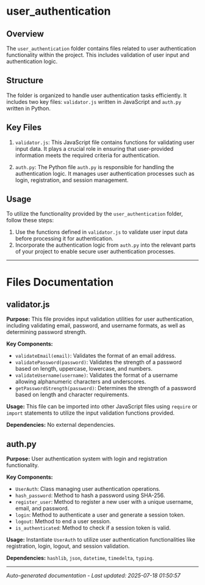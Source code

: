 # user_authentication

## Overview
The `user_authentication` folder contains files related to user authentication functionality within the project. This includes validation of user input and authentication logic.

## Structure
The folder is organized to handle user authentication tasks efficiently. It includes two key files: `validator.js` written in JavaScript and `auth.py` written in Python.

## Key Files
1. `validator.js`: This JavaScript file contains functions for validating user input data. It plays a crucial role in ensuring that user-provided information meets the required criteria for authentication.
   
2. `auth.py`: The Python file `auth.py` is responsible for handling the authentication logic. It manages user authentication processes such as login, registration, and session management.

## Usage
To utilize the functionality provided by the `user_authentication` folder, follow these steps:
1. Use the functions defined in `validator.js` to validate user input data before processing it for authentication.
2. Incorporate the authentication logic from `auth.py` into the relevant parts of your project to enable secure user authentication processes.

---

# Files Documentation

## validator.js

**Purpose:** This file provides input validation utilities for user authentication, including validating email, password, and username formats, as well as determining password strength.

**Key Components:**
- `validateEmail(email)`: Validates the format of an email address.
- `validatePassword(password)`: Validates the strength of a password based on length, uppercase, lowercase, and numbers.
- `validateUsername(username)`: Validates the format of a username allowing alphanumeric characters and underscores.
- `getPasswordStrength(password)`: Determines the strength of a password based on length and character requirements.

**Usage:** This file can be imported into other JavaScript files using `require` or `import` statements to utilize the input validation functions provided.

**Dependencies:** No external dependencies.

## auth.py

**Purpose:** User authentication system with login and registration functionality.

**Key Components:**
- `UserAuth`: Class managing user authentication operations.
- `hash_password`: Method to hash a password using SHA-256.
- `register_user`: Method to register a new user with a unique username, email, and password.
- `login`: Method to authenticate a user and generate a session token.
- `logout`: Method to end a user session.
- `is_authenticated`: Method to check if a session token is valid.

**Usage:** Instantiate `UserAuth` to utilize user authentication functionalities like registration, login, logout, and session validation.

**Dependencies:** `hashlib`, `json`, `datetime`, `timedelta`, `typing`.

---
*Auto-generated documentation - Last updated: 2025-07-18 01:50:57*
